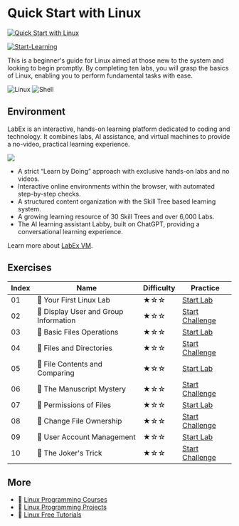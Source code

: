 # Quick Start with Linux

[![Quick Start with Linux](https://cover-creator.appbot.io/quick-start-with-linux.png)](https://labex.io/courses/quick-start-with-linux)

[![Start-Learning](https://img.shields.io/badge/Start-Learning-whitesmoke?style=for-the-badge)](https://labex.io/courses/quick-start-with-linux)

This is a beginner's guide for Linux aimed at those new to the system and looking to begin promptly. By completing ten labs, you will grasp the basics of Linux, enabling you to perform fundamental tasks with ease.

![Linux](https://img.shields.io/badge/Linux-whitesmoke?style=for-the-badge&logo=linux)
![Shell](https://img.shields.io/badge/Shell-whitesmoke?style=for-the-badge&logo=shell)


## Environment

LabEx is an interactive, hands-on learning platform dedicated to coding and technology. It combines labs, AI assistance, and virtual machines to provide a no-video, practical learning experience.

![](https://tutorial-screenshot.getvm.io/images/vm-1725247253.png)

- A strict “Learn by Doing” approach with exclusive hands-on labs and no videos.
- Interactive online environments within the browser, with automated step-by-step checks.
- A structured content organization with the Skill Tree based learning system.
- A growing learning resource of 30 Skill Trees and over 6,000 Labs.
- The AI learning assistant Labby, built on ChatGPT, providing a conversational learning experience.

Learn more about [LabEx VM](https://support.labex.io/using-labex/virtual-machine).

## Exercises

|   Index | Name                                 | Difficulty   | Practice                                                                                                          |
|---------|--------------------------------------|--------------|-------------------------------------------------------------------------------------------------------------------|
|      01 | 📖 Your First Linux Lab               | ★☆☆          | <a target='_blank' href='https://labex.io/tutorials/linux-your-first-linux-lab-270253'>Start Lab</a>              |
|      02 | 🎯 Display User and Group Information | ★☆☆          | <a target='_blank' href='https://labex.io/labs/linux-display-user-and-group-information-8718'>Start Challenge</a> |
|      03 | 📖 Basic Files Operations             | ★☆☆          | <a target='_blank' href='https://labex.io/tutorials/linux-basic-files-operations-270248'>Start Lab</a>            |
|      04 | 🎯 Files and Directories              | ★☆☆          | <a target='_blank' href='https://labex.io/labs/linux-files-and-directories-270246'>Start Challenge</a>            |
|      05 | 📖 File Contents and Comparing        | ★☆☆          | <a target='_blank' href='https://labex.io/tutorials/linux-file-contents-and-comparing-270251'>Start Lab</a>       |
|      06 | 🎯 The Manuscript Mystery             | ★☆☆          | <a target='_blank' href='https://labex.io/labs/linux-the-manuscript-mystery-384742'>Start Challenge</a>           |
|      07 | 📖 Permissions of Files               | ★☆☆          | <a target='_blank' href='https://labex.io/tutorials/linux-permissions-of-files-270252'>Start Lab</a>              |
|      08 | 🎯 Change File Ownership              | ★☆☆          | <a target='_blank' href='https://labex.io/labs/shell-change-file-ownership-270254'>Start Challenge</a>            |
|      09 | 📖 User Account Management            | ★☆☆          | <a target='_blank' href='https://labex.io/tutorials/linux-user-account-management-49'>Start Lab</a>               |
|      10 | 🎯 The Joker's Trick                  | ★☆☆          | <a target='_blank' href='https://labex.io/labs/linux-the-joker-s-trick-270247'>Start Challenge</a>                |

## More

- 🔗 [Linux Programming Courses](https://github.com/labex-labs/awesome-programming-courses)
- 🔗 [Linux Programming Projects](https://github.com/labex-labs/awesome-programming-projects)
- 🔗 [Linux Free Tutorials](https://github.com/labex-labs/linux-free-tutorials)

